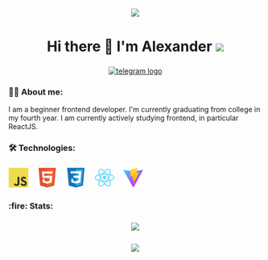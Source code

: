 ###

<div align="center">
  <img src="https://media1.tenor.com/m/2z7NVAVjM_YAAAAd/guts-berserk.gif" width="500px" />
</div>

###

<h1 align="center">Hi there 👋 I'm Alexander <img src="https://github.com/user-attachments/assets/3521e7e3-22b2-42d1-ae28-f975ec25120d" width="32px" /></h1>

###

<div align="center">
  <a href="https://t.me/havenoenemiesyet" target="_blank">
    <img src="https://github.com/user-attachments/assets/069f7905-bbfe-4069-be6a-7276cae17c8b" alt="telegram logo" />
  </a>
</div>

####

<h3 align="left">👩‍💻  About me:</h3>
<p align="left">I am a beginner frontend developer. I'm currently graduating from college in my fourth year. I am currently actively studying frontend, in particular ReactJS.</p>

###

<h3 align="left">🛠 Technologies:</h3>

###

<div align="left">
  <img src="https://raw.githubusercontent.com/devicons/devicon/ca28c779441053191ff11710fe24a9e6c23690d6/icons/javascript/javascript-original.svg" height="40" alt="javascript logo"  /><img width="13" />
  <img src="https://raw.githubusercontent.com/devicons/devicon/ca28c779441053191ff11710fe24a9e6c23690d6/icons/html5/html5-original.svg" height="40" alt="html5 logo"  /><img width="13" />
  <img src="https://raw.githubusercontent.com/devicons/devicon/ca28c779441053191ff11710fe24a9e6c23690d6/icons/css3/css3-original.svg" height="40" alt="css3 logo"  /><img width="13" />
  <img src="https://github.com/devicons/devicon/blob/master/icons/react/react-original.svg" height="40" alt="react logo"  /><img width="13" />
  <img src="https://github.com/devicons/devicon/blob/master/icons/vitejs/vitejs-original.svg" height="40" alt="vite logo"  />
</div>

###

<h3 align="left">:fire:  Stats:</h3>

###

<div align="center">
  <img src="https://github-readme-streak-stats.herokuapp.com/?user=usagi-dead&theme=dark&border_radius=20&background=0D1117" />
</div>

###

<div align="center">
  <img src="https://leetcard.jacoblin.cool/usagi-dead?ext=heatmap&border=0&radius=20&theme=dark" />
</div>
